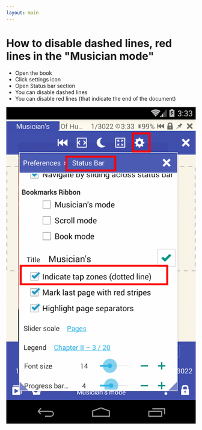 ```yaml
---
layout: main
---
```


# How to disable dashed lines, red lines in the "Musician mode"

* Open the book
* Click settings icon
* Open Status bar section
* You can disable dashed lines
* You can disable red lines (that indicate the end of the document)


![disable dashed lines](1.png)
